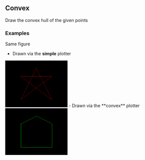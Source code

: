 ## Convex

Draw the convex hull of the given points

### Examples
Same figure
- Drawn via the **simple** plotter
<img src="/img/nonconvex.jpg" width=200px>
- Drawn via the **convex** plotter
<img src="/img/star-hull.jpg" width=200px>
